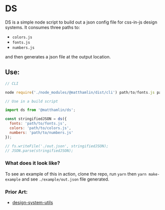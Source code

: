 # DS

DS is a simple node script to build out a json config file for css-in-js design systems. It consumes three paths to:

* `colors.js`
* `fonts.js`
* `numbers.js`

and then generates a json file at the output location.

## Use:

```Javascript
// CLI

node require('./node_modules/@matthamlin/dist/cli') path/to/fonts.js path/to/colors.js path/to/numbers.js outputPath

// Use in a build script

import ds from '@matthamlin/ds';

const stringifiedJSON = ds({
  fonts: 'path/to/fonts.js',
  colors: 'path/to/colors.js',
  numbers: 'path/to/numbers.js'
});

// fs.writeFile('./out.json', stringifiedJSON);
// JSON.parse(stringifiedJSON);
```

### What does it look like?

To see an example of this in action, clone the repo, run `yarn` then `yarn make-example` and see `./example/out.json` file generated.


### Prior Art:

* [design-system-utils](https://github.com/mrmartineau/design-system-utils)
